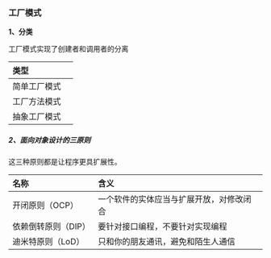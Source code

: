 ### 工厂模式

**1、分类**

工厂模式实现了创建者和调用者的分离

| 类型 |  |
| :--- | :--- |
| 简单工厂模式 |  |
| 工厂方法模式 |  |
| 抽象工厂模式 |  |

##### 2、面向对象设计的三原则

这三种原则都是让程序更具扩展性。

| 名称 | 含义 |
| :--- | :--- |
| 开闭原则（OCP） | 一个软件的实体应当与扩展开放，对修改闭合 |
| 依赖倒转原则（DIP） | 要针对接口编程，不要针对实现编程 |
| 迪米特原则（LoD） | 只和你的朋友通讯，避免和陌生人通信 |

##### 



